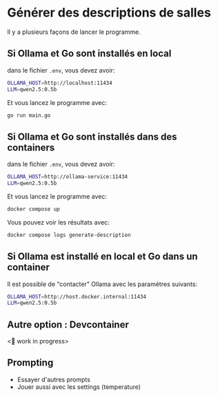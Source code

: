 # Générer des descriptions de salles

Il y a plusieurs façons de lancer le programme.

## Si Ollama et Go sont installés en local

dans le fichier `.env`, vous devez avoir:

```bash
OLLAMA_HOST=http://localhost:11434
LLM=qwen2.5:0.5b
```

Et vous lancez le programme avec:
```bash
go run main.go
```

## Si Ollama et Go sont installés dans des containers

dans le fichier `.env`, vous devez avoir:

```bash
OLLAMA_HOST=http://ollama-service:11434
LLM=qwen2.5:0.5b
```

Et vous lancez le programme avec:
```bash
docker compose up
```

Vous pouvez voir les résultats avec:
```bash
docker compose logs generate-description
```

## Si Ollama est installé en local et Go dans un container

Il est possible de "contacter" Ollama avec les paramètres suivants:

```bash
OLLAMA_HOST=http://host.docker.internal:11434
LLM=qwen2.5:0.5b
```

## Autre option : Devcontainer

<🚧 work in progress>


## Prompting

- Essayer d'autres prompts
- Jouer aussi avec les settings (temperature)